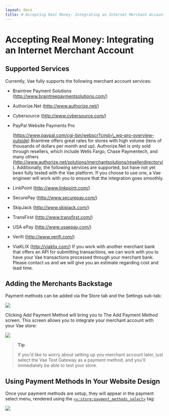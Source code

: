 ```yaml
---
layout: docs
title: # Accepting Real Money: Integrating an Internet Merchant Account
---
```


# Accepting Real Money: Integrating an Internet Merchant Account

## Supported Services

Currently, Vae fully supports the following merchant account services:

-   Braintree Payment
    Solutions (http://www.braintreepaymentsolutions.com/)

-   Authorize.Net (http://www.authorize.net/)

-   Cybersource (http://www.cybersource.com/)

-   PayPal Website Payments Pro

    (https://www.paypal.com/cgi-bin/webscr?cmd=\_wp-pro-overview-outside)
    Braintree offers great rates for stores with high volume (tens of
    thousands of dollars per month and up). Authorize.Net is only sold
    through resellers, which include Wells Fargo, Chase Paymentech, and
    many
    others (http://www.authorize.net/solutions/merchantsolutions/resellerdirectory/).
    Additionally, the following services are supported, but have not yet
    been fully tested with the Vae platform. If you choose to use one, a
    Vae engineer will work with you to ensure that the integration
    goes smoothly.

-   LinkPoint (http://www.linkpoint.com/)

-   SecurePay (http://www.securepay.com/)

-   SkipJack (http://www.skipjack.com/)

-   TransFirst (http://www.transfirst.com/)

-   USA ePay (http://www.usaepay.com/)

-   Verifi (http://www.verifi.com/)

-   ViaKLIX (http://viaklix.com/) If you work with another merchant bank
    that offers an API for submitting transactions, we can work with you
    to have your Vae transactions processed through your merchant bank.
    Please contact us and we will give you an estimate regarding cost
    and lead time.

## Adding the Merchants Backstage

Payment methods can be added via the Store tab and the Settings sub-tab:

![](assets/images/screenshots/ecommerce/add_payment_method.png)

Clicking Add Payment Method will bring you to The Add Payment Method
screen. This screen allows you to integrate your merchant account with
your Vae store:

![](assets/images/screenshots/ecommerce/add_payment_screen.png)

> **Tip**
>
> If you'd like to worry about setting up you merchant account later,
> just select the Vae Test Gateway as a payment method, and you'll
> immediately be able to test your store.

## Using Payment Methods In Your Website Design

Once your payment methods are setup, they will appear in the payment
select menu, rendered using the
[`<v:store:payment_methods_select>`](#v_store_payment_methods_select)
tag:

![](assets/images/screenshots/ecommerce/payment_select.png)

